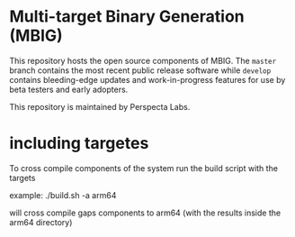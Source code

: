 # Multi-target Binary Generation (MBIG)
This repository hosts the open source components of MBIG. The `master` branch contains the most recent public release software while `develop` contains bleeding-edge updates and work-in-progress features for use by beta testers and early adopters.

This repository is maintained by Perspecta Labs.

# including targetes

To cross compile components of the system run the build script with the targets

example:
./build.sh -a arm64

will cross compile gaps components to arm64 (with the results inside the arm64 directory)
